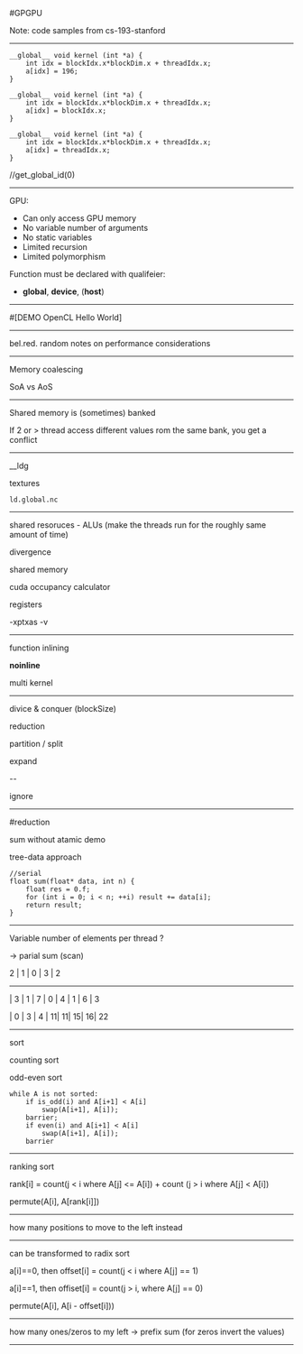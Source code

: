 #GPGPU

Note:
code samples from cs-193-stanford

---
```
__global__ void kernel (int *a) {
    int idx = blockIdx.x*blockDim.x + threadIdx.x;
    a[idx] = 196;
}
```
```
__global__ void kernel (int *a) {
    int idx = blockIdx.x*blockDim.x + threadIdx.x;
    a[idx] = blockIdx.x;
}
```
```
__global__ void kernel (int *a) {
    int idx = blockIdx.x*blockDim.x + threadIdx.x;
    a[idx] = threadIdx.x;
}
```

//get_global_id(0)

---

GPU:
* Can only access GPU memory
* No variable number of arguments
* No static variables
* Limited recursion
* Limited polymorphism

Function must be declared with qualifeier:
* __global__, __device__, (__host__)

---

#[DEMO OpenCL Hello World]

---

bel.red. random notes on performance considerations

---

Memory coalescing

SoA vs AoS

---

Shared memory is (sometimes) banked

If 2 or > thread access different values rom the same bank, you get a conflict

---

__ldg

textures

```
ld.global.nc
```

---

shared resoruces - ALUs (make the threads run for the roughly same amount of time)

divergence

shared memory

cuda occupancy calculator

registers

-xptxas -v

---

function inlining

__noinline__

multi kernel

---

divice & conquer (blockSize)

reduction

partition / split

expand

--

ignore

---

#reduction

sum without atamic demo

tree-data approach

```
//serial
float sum(float* data, int n) {
    float res = 0.f;
    for (int i = 0; i < n; ++i) result += data[i];
    return result;
}
```


---

Variable number of elements per thread ?

-> parial sum (scan)

2 | 1 | 0 | 3 | 2

---

| 3 | 1 | 7 | 0 | 4 | 1 | 6 | 3 

| 0 | 3 | 4 | 11| 11| 15| 16| 22

---

sort

counting sort

odd-even sort

```
while A is not sorted:
    if is_odd(i) and A[i+1] < A[i]
        swap(A[i+1], A[i]);
    barrier;
    if even(i) and A[i+1] < A[i]
        swap(A[i+1], A[i]);
    barrier
```

---

ranking sort

rank[i] = count(j < i where A[j] <= A[i]) + count (j > i where A[j] < A[i])

permute(A[i], A[rank[i]])

---

how many positions to move to the left instead

---

can be transformed to radix sort

a[i]==0, then
offset[i] = count(j < i where A[j] == 1)

a[i]==1, then
offiset[i] = count(j > i, where A[j] == 0)

permute(A[i], A[i - offset[i]))

---

how many ones/zeros to my left -> prefix sum
(for zeros invert the values)

---

